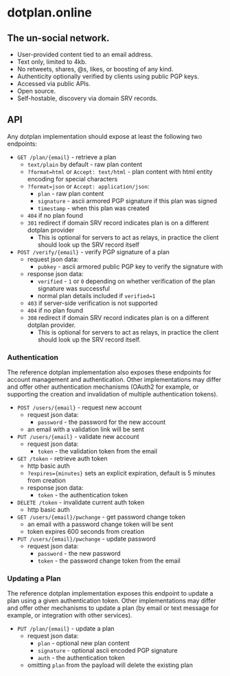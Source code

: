 # dotplan.online

## The un-social network.

- User-provided content tied to an email address.
- Text only, limited to 4kb.
- No retweets, shares, @s, likes, or boosting of any kind.
- Authenticity optionally verified by clients using public PGP keys.
- Accessed via public APIs.
- Open source.
- Self-hostable, discovery via domain SRV records.

## API

Any dotplan implementation should expose at least the following two endpoints:

- `GET /plan/{email}` - retrieve a plan
   - `text/plain` by default - raw plan content
   - `?format=html` or `Accept: text/html` - plan content with html entity encoding for special characters
   - `?format=json` or `Accept: application/json`:
      - `plan` - raw plan content
      - `signature` - ascii armored PGP signature if this plan was signed
      - `timestamp` - when this plan was created
   - `404` if no plan found
   - `301` redirect if domain SRV record indicates plan is on a different dotplan provider
      - This is optional for servers to act as relays, in practice the client should look up the SRV record itself
- `POST /verify/{email}` - verify PGP signature of a plan
   - request json data:
      - `pubkey` - ascii armored public PGP key to verify the signature with
   - response json data:
      - `verified` - `1` or `0` depending on whether verification of the plan signature was successful
      - normal plan details included if `verified=1`
   - `403` if server-side verification is not supported
   - `404` if no plan found
   - `308` redirect if domain SRV record indicates plan is on a different dotplan provider.
      - This is optional for servers to act as relays, in practice the client should look up the SRV record itself.

### Authentication

The reference dotplan implementation also exposes these endpoints for account management and authentication. Other implementations may differ and offer other authentication mechanisms (OAuth2 for example, or supporting the creation and invalidation of multiple authentication tokens).

- `POST /users/{email}` - request new account
   - request json data:
      - `password` - the password for the new account
   - an email with a validation link will be sent
- `PUT /users/{email}` - validate new account
   - request json data:
      - `token` - the validation token from the email
- `GET /token` - retrieve auth token
   - http basic auth
   - `?expires={minutes}` sets an explicit expiration, default is 5 minutes from creation
   - response json data:
      - `token` - the authentication token
- `DELETE /token` - invalidate current auth token
   - http basic auth
- `GET /users/{email}/pwchange` - get password change token
   - an email with a password change token will be sent
   - token expires 600 seconds from creation
- `PUT /users/{email}/pwchange` - update password
   - request json data:
      - `password` - the new password
      - `token` - the password change token from the email

### Updating a Plan

The reference dotplan implementation exposes this endpoint to update a plan using a given authentication token. Other implementations may differ and offer other mechanisms to update a plan (by email or text message for example, or integration with other services).

- `PUT /plan/{email}` - update a plan
   - request json data:
      - `plan` - optional new plan content
      - `signature` - optional ascii encoded PGP signature
      - `auth` - the authentication token
   - omitting `plan` from the payload will delete the existing plan
